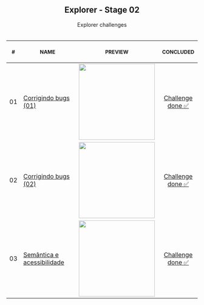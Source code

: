 
<div align="center">
  
  <h2 align="center">Explorer - Stage 02</h2>

</div>

<p align="center">
    Explorer challenges
    <br>
    <br>
    <table>
    <thead>
        <tr>
            <th align="center">
                <img width="20" height="1"> 
                <p>
                    <small>#</small>
                </p>
            </th>
            <th align="center">
                <img width="300" height="1"> 
                <p> 
                    <small>
                        NAME
                    </small>
                </p>
            </th>
            <th align="center">
                <img width="250" height="1">
                <p align="center"> 
                    <small>
                    PREVIEW
                    </small>
                </p>
            </th>
            <th align="center">
                <img width="100" height="1">
                <p align="center"> 
                    <small>
                    CONCLUDED
                    </small>
                </p>
            </th>
        </tr>
    </thead>
    <tbody>
        <tr>
            <td>01</td>
            <td><a href="Stage-02/corrigindo-bugs-(01)">Corrigindo bugs (01) </a></td>
            <td align="center">
            <a href="Stage-02/corrigindo-bugs-(01)"><img width="200px" src="https://i.imgur.com/BOaJdXD.png"/></a></td>
            <td align="center"><a href="https://denilsonbaptista.github.io/explorer/Stage-02/corrigindo-bugs-(01)/">Challenge<br /> done ✅</a></td>
        </tr>
        <tr>
            <td>02</td>
            <td><a href="Stage-02/corrigindo-bugs-(02)">Corrigindo bugs (02)</a></td>
            <td align="center"><a href="Stage-02/corrigindo-bugs-(02)"><img width="200px" src="https://i.imgur.com/Vow5dDM.png"/></a></td>
            <td align="center"><a href="https://denilsonbaptista.github.io/explorer/Stage-02/corrigindo-bugs-(02)/">Challenge<br /> done ✅</a></td>
        </tr>
        <tr>
            <td>03</td>
            <td><a href="Stage-02/codigo-do-desafio-acessibilidade">Semântica e acessibilidade</a></td>
            <td align="center"><a href="Stage-02/codigo-do-desafio-acessibilidade"><img width="200px" src="https://i.imgur.com/BO8nU5e.png"/></a></td>
            <td align="center"><a href="https://denilsonbaptista.github.io/explorer/Stage-02/codigo-do-desafio-acessibilidade/">Challenge<br /> done ✅</a></td>
        </tr>
    </tbody>
</table></p>

